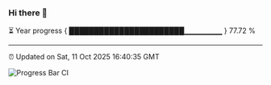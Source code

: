 ### Hi there 👋

⏳ Year progress { ███████████████████████▁▁▁▁▁▁▁ } 77.72 %

---

⏰ Updated on Sat, 11 Oct 2025 16:40:35 GMT

![Progress Bar CI](https://github.com/IshwaranRudhara/GIT-ACTION/workflows/Progress%20Bar%20CI/badge.svg)
